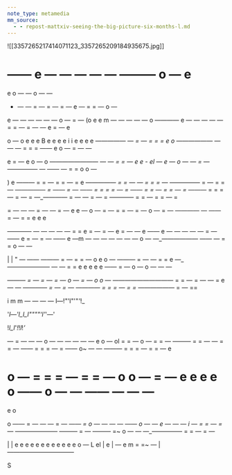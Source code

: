 ```yaml
---
note_type: metamedia
mm_source:
  - - repost-mattxiv-seeing-the-big-picture-six-months-l.md
---
```


![[3357265217414071123_3357265209184935675.jpg]]

—— e — — — — —
——— o —
e
=
e o — —
o — —
- —
— = —
= —
= —
e — = = —
o —

e — — — — — —
o —
= —
(o
e
e m — — — — —
o
———— e — — — — — =
= —
= —
— e = —
e

o —
o
e e e B e e e e
i
i
e e e e
—_———— — = — = = =
e
o
—_————— — — — = = =
—— e o —
= — —

e = —
e o —
o
—_——————— — — =
= —
e
e -
el
— e — o — — = —
—_———— — —— — = =
o
o —

) e
——— = = — = = — =
e
—_———— = = — — = =
= —
—_———— = — = = —
—_———— = —— = —
—— = = = = — =
—— = = — = = — =
—_—— = = = — = — =
—_———— = — — = — =
———— = = — = = — =

= — —
— = — —
= —
e e —
o —
= —
= = —
= —
o —
= —
———— — —— = — = =
e e e

———— — — — — — = =
e = — = —
e = — —
e
—— e — — — — —
= —
—— e = —
= —
—— e —m — — — — — — —
o —
—_—————— —— — = =
o — —

| | " — ——
——— = — = = —
o
e
o —
——— = — — = =
e
—_——————— — — = =
e e
e e e
—— =
— o — o — — —

—_—— = — = — = —
o — = —
o o —
—_————————— = =
— = —
— =
e — —
—_——— = — = —
———— = = = — = =
—_————— = — ==

i m  m — — — — l—!"'l"'"_'_!_

'_l—'_l_l_l""""‘l_'_'—'

!_l_l_'_!_!_l_!_’_

— = — —
— o — — — — — —
e o —
ol
= = —
o —
= = —
——— = = — — = = —
—— = = = — =
—— o~ — —
——— = = = — = = —
e

o —
= = = —
= = —
o
o
— = —
e e e e
o
—— o — — —— — — —
=
e
o

o
—— = — — — = —
—_— =
o — — — —
—— o — —
e — —
— i — = = — = —
—_—————— ——— = —
——— =~
o — —
—_————— = = — = —

| | e
e e e
e e e e e e e
e
o —
L el | e |
— e m = =~ —
|
—_——_————————

S

